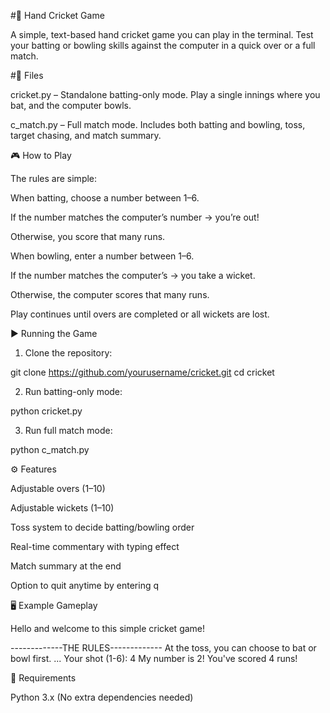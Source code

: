 #🏏 Hand Cricket Game

A simple, text-based hand cricket game you can play in the terminal.
Test your batting or bowling skills against the computer in a quick over or a full match.

#📂 Files

cricket.py – Standalone batting-only mode. Play a single innings where you bat, and the computer bowls.

c_match.py – Full match mode. Includes both batting and bowling, toss, target chasing, and match summary.


🎮 How to Play

The rules are simple:

When batting, choose a number between 1–6.

If the number matches the computer’s number → you’re out!

Otherwise, you score that many runs.


When bowling, enter a number between 1–6.

If the number matches the computer’s → you take a wicket.

Otherwise, the computer scores that many runs.


Play continues until overs are completed or all wickets are lost.


▶️ Running the Game

1. Clone the repository:

git clone https://github.com/yourusername/cricket.git
cd cricket


2. Run batting-only mode:

python cricket.py


3. Run full match mode:

python c_match.py



⚙️ Features

Adjustable overs (1–10)

Adjustable wickets (1–10)

Toss system to decide batting/bowling order

Real-time commentary with typing effect

Match summary at the end

Option to quit anytime by entering q


🖥 Example Gameplay

Hello and welcome to this simple cricket game!

-------------THE RULES-------------
At the toss, you can choose to bat or bowl first.
...
Your shot (1-6): 4
My number is 2!
You've scored 4 runs!

📌 Requirements

Python 3.x
(No extra dependencies needed)


